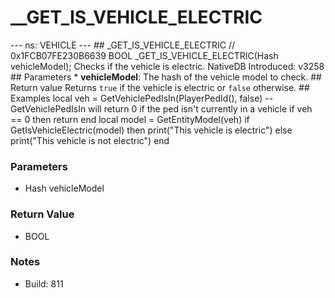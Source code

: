 # __GET_IS_VEHICLE_ELECTRIC

--- ns: VEHICLE --- ## _GET_IS_VEHICLE_ELECTRIC  // 0x1FCB07FE230B6639 BOOL _GET_IS_VEHICLE_ELECTRIC(Hash vehicleModel);  Checks if the vehicle is electric.  NativeDB Introduced: v3258  ## Parameters * **vehicleModel**: The hash of the vehicle model to check.  ## Return value Returns `true` if the vehicle is electric or `false` otherwise.  ## Examples local veh = GetVehiclePedIsIn(PlayerPedId(), false) -- GetVehiclePedIsIn will return 0 if the ped isn't currently in a vehicle if veh == 0 then return end local model = GetEntityModel(veh) if GetIsVehicleElectric(model) then print("This vehicle is electric") else print("This vehicle is not electric") end

### Parameters
* Hash vehicleModel

### Return Value
* BOOL

### Notes
* Build: 811

